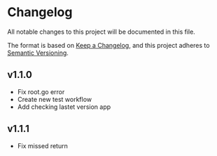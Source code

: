 # Changelog

All notable changes to this project will be documented in this file.

The format is based on [Keep a Changelog](https://keepachangelog.com), and this project adheres to
[Semantic Versioning](https://semver.org).

## v1.1.0

- Fix root.go error
- Create new test workflow
- Add checking lastet version app

## v1.1.1

- Fix missed return